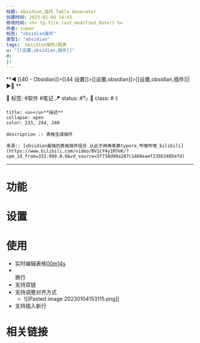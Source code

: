 ```yaml
---
标题: obsidian,插件,Table Generator
创建时间: 2023-01-04 14:43
修改时间: <%+ tp.file.last_modified_date() %>
作者: cuman
标签: "obsidian插件" 
类型1: "obsidian"
tags:  obsidian插件/图表
u: "[[设置,obsidian,插件]]"
d:
j: 
---
```


**◀️ [[40 - Obsidian]]>[[44 设置]]>[[设置,obsidian]]>[[设置,obsidian,插件]]| ▶️📎 **  

🧩 标签:  #软件 #笔记 
🪁 status: #🏷️
🎏 class: #🖇️

```ad-info
title: <u></u>**描述**
collapse: open
color: 233, 244, 240

description :: 表格生成插件

来源:: [obsidian最强的表格插件组合 从此不用再羡慕typora_哔哩哔哩_bilibili](https://www.bilibili.com/video/BV1cY4y1M7eK/?spm_id_from=333.999.0.0&vd_source=5f738d98a287c1460eaef235b3405efd)

```

---

# 功能

# 设置


# 使用
- 实时编辑表格[00m14s](https://www.bilibili.com/video/BV1cY4y1M7eK/?t=00m14s)
- <br>换行
- 支持双链
- 支持调整对齐方式
	- ![[Pasted image 20230104153115.png]]
- 支持插入新行
# 相关链接





